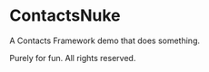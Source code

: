 # ContactsNuke

A Contacts Framework demo that does something.

Purely for fun. All rights reserved. 
